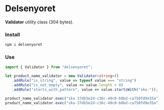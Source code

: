 # Delsenyoret

**Validator** utility class (304 bytes).

### Install

```bash
npm i delsenyoret
```

### Use

```ts
import { Validator } from "delsenyoret";

let product_name_validator = new Validator<string>()
   .addRule("is_string", value => typeof value === "string")
   .addRule("is_not_empty", value => value.length > 0)
   .addRule("starts_with_pattern", value => value.startsWith("sku-"));

product_name_validator.exec("sku 37db5e2d-c36c-49c0-b8bd-ca750fd9e35a"); // throws
product_name_validator.exec("sku-37db5e2d-c36c-49c0-b8bd-ca750fd9e35a"); // ok
```
